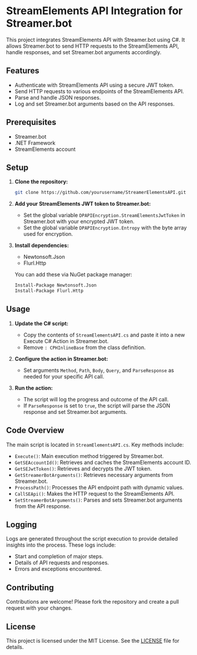 # StreamElements API Integration for Streamer.bot

This project integrates StreamElements API with Streamer.bot using C#. It allows Streamer.bot to send HTTP requests to the StreamElements API, handle responses, and set Streamer.bot arguments accordingly.

## Features

- Authenticate with StreamElements API using a secure JWT token.
- Send HTTP requests to various endpoints of the StreamElements API.
- Parse and handle JSON responses.
- Log and set Streamer.bot arguments based on the API responses.

## Prerequisites

- Streamer.bot
- .NET Framework
- StreamElements account

## Setup

1. **Clone the repository:**

    ```bash
    git clone https://github.com/yourusername/StreamerElementsAPI.git
    ```

2. **Add your StreamElements JWT token to Streamer.bot:**
    - Set the global variable `DPAPIEncryption.StreamElementsJwtToken` in Streamer.bot with your encrypted JWT token.
    - Set the global variable `DPAPIEncryption.Entropy` with the byte array used for encryption.

3. **Install dependencies:**
    - Newtonsoft.Json
    - Flurl.Http

    You can add these via NuGet package manager:

    ```bash
    Install-Package Newtonsoft.Json
    Install-Package Flurl.Http
    ```

## Usage

1. **Update the C# script:**
    - Copy the contents of `StreamElementsAPI.cs` and paste it into a new Execute C# Action in Streamer.bot.
    - Remove `: CPHInlineBase` from the class definition.

2. **Configure the action in Streamer.bot:**
    - Set arguments `Method`, `Path`, `Body`, `Query`, and `ParseResponse` as needed for your specific API call.

3. **Run the action:**
    - The script will log the progress and outcome of the API call.
    - If `ParseResponse` is set to `true`, the script will parse the JSON response and set Streamer.bot arguments.

## Code Overview

The main script is located in `StreamElementsAPI.cs`. Key methods include:

- `Execute()`: Main execution method triggered by Streamer.bot.
- `GetSEAccountId()`: Retrieves and caches the StreamElements account ID.
- `GetSEJwtToken()`: Retrieves and decrypts the JWT token.
- `GetStreamerBotArguments()`: Retrieves necessary arguments from Streamer.bot.
- `ProcessPath()`: Processes the API endpoint path with dynamic values.
- `CallSEApi()`: Makes the HTTP request to the StreamElements API.
- `SetStreamerBotArguments()`: Parses and sets Streamer.bot arguments from the API response.

## Logging

Logs are generated throughout the script execution to provide detailed insights into the process. These logs include:

- Start and completion of major steps.
- Details of API requests and responses.
- Errors and exceptions encountered.

## Contributing

Contributions are welcome! Please fork the repository and create a pull request with your changes.

## License

This project is licensed under the MIT License. See the [LICENSE](LICENSE) file for details.

